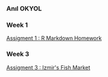### Anıl OKYOL

###  Week 1

[Assigment 1 : R Markdown Homework](R_Markdown_Homework.html) 

###  Week 3

[Assigment 3 : Izmir's Fish Market](Week3_Assigment_Fish_Market.html) 

